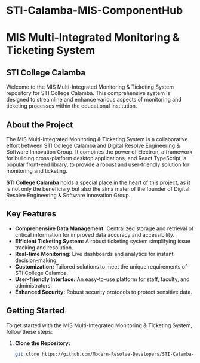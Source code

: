 # STI-Calamba-MIS-ComponentHub

# MIS Multi-Integrated Monitoring & Ticketing System
## STI College Calamba

Welcome to the MIS Multi-Integrated Monitoring & Ticketing System repository for STI College Calamba. This comprehensive system is designed to streamline and enhance various aspects of monitoring and ticketing processes within the educational institution.

## About the Project

The MIS Multi-Integrated Monitoring & Ticketing System is a collaborative effort between STI College Calamba and Digital Resolve Engineering & Software Innovation Group. It combines the power of Electron, a framework for building cross-platform desktop applications, and React TypeScript, a popular front-end library, to provide a robust and user-friendly solution for monitoring and ticketing.

**STI College Calamba** holds a special place in the heart of this project, as it is not only the beneficiary but also the alma mater of the founder of Digital Resolve Engineering & Software Innovation Group.

## Key Features

- **Comprehensive Data Management:** Centralized storage and retrieval of critical information for improved data accuracy and accessibility.
- **Efficient Ticketing System:** A robust ticketing system simplifying issue tracking and resolution.
- **Real-time Monitoring:** Live dashboards and analytics for instant decision-making.
- **Customization:** Tailored solutions to meet the unique requirements of STI College Calamba.
- **User-friendly Interface:** An easy-to-use platform for staff, faculty, and administrators.
- **Enhanced Security:** Robust security protocols to protect sensitive data.

## Getting Started

To get started with the MIS Multi-Integrated Monitoring & Ticketing System, follow these steps:

1. **Clone the Repository:** 
   ```sh
   git clone https://github.com/Modern-Resolve-Developers/STI-Calamba-MIS-ComponentHub.git
